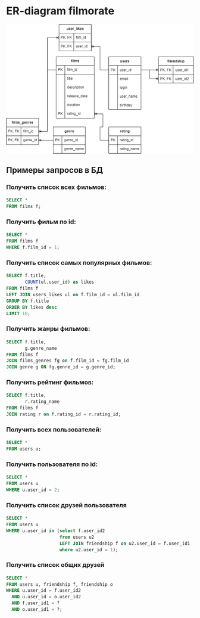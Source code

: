 # ER-diagram filmorate
![ER-diagram filmorate](ER-диаграмма%20filmorate.png)
## Примеры запросов в БД
### Получить список всех фильмов:
```sql
SELECT *
FROM films f;
```
### Получить фильм по id:
```sql
SELECT *
FROM films f 
WHERE f.film_id = 1;
```
### Получить список самых популярных фильмов:
```sql
SELECT f.title,
       COUNT(ul.user_id) as likes
FROM films f
LEFT JOIN users_likes ul on f.film_id = ul.film_id
GROUP BY f.title
ORDER BY likes desc
LIMIT 10;
```
### Получить жанры фильмов:
```sql
SELECT f.title,
       g.genre_name
FROM films f
JOIN films_genres fg on f.film_id = fg.film_id
JOIN genre g ON fg.genre_id = g.genre_id;
```
### Получить рейтинг фильмов:
```sql
SELECT f.title,
       r.rating_name
FROM films f
JOIN rating r on f.rating_id = r.rating_id;
```
### Получить всех пользователей:
```sql
SELECT *
FROM users u;
```
### Получить пользователя по id:
```sql
SELECT *
FROM users u 
WHERE u.user_id = 2;
```
### Получить список друзей пользователя
```sql
SELECT *
FROM users u
WHERE u.user_id in (select f.user_id2
                    from users u2
                    LEFT JOIN friendship f on u2.user_id = f.user_id1
                    where u2.user_id = 1);
```
### Получить список общих друзей
```sql
SELECT *
FROM users u, friendship f, friendship o
WHERE u.user_id = f.user_id2
  AND u.user_id = o.user_id2
  AND f.user_id1 = ?
  AND o.user_id1 = ?;
```
